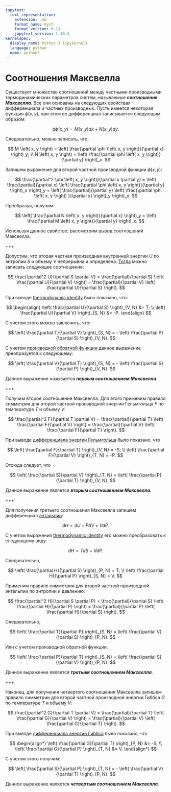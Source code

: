 ```yaml
---
jupytext:
  text_representation:
    extension: .md
    format_name: myst
    format_version: 0.13
    jupytext_version: 1.10.3
kernelspec:
  display_name: Python 3 (ipykernel)
  language: python
  name: python3
---
```


<a id='pvt-td-maxwell_relations'></a>
# Соотношения Максвелла
Существует множество соотношений между частными производными термодинамических параметров систем, называемые ***соотношения Максвелла***. Все они основаны на следующих свойствах дифференциала и частных производных. Пусть имеется некоторая функция $\phi \left( x, y \right)$, при этом ее дифференциал записывается следующим образом:

$$ d \phi \left( x, y \right) = M \left( x, y \right) dx + N \left( x, y \right) dy. $$

Следовательно, можно записать, что:

$$ M \left( x, y \right) = \left( \frac{\partial \phi \left( x, y \right)}{\partial x} \right)_y; \\ N \left( x, y \right) = \left( \frac{\partial \phi \left( x, y \right)}{\partial y} \right)_x. $$

Запишем выражение для второй частной производной функции $\phi \left( x, y \right)$:

$$ \frac{\partial^2 \phi \left( x, y \right)}{\partial x \partial y} = \left( \frac{\partial}{\partial x} \left( \frac{\partial \phi \left( x, y \right)}{\partial y} \right)_x \right)_y = \left( \frac{\partial}{\partial y} \left( \frac{\partial \phi \left( x, y \right) }{\partial x} \right)_y \right)_x. $$

Преобразуя, получим:

$$ \left( \frac{\partial N \left( x, y \right)}{\partial x} \right)_y = \left( \frac{\partial M \left( x, y \right)}{\partial y} \right)_x. $$

Используя данное свойство, рассмотрим вывод соотношений Максвелла.

+++

<a id='pvt-td-maxwell_relations-first'></a>
Допустим, что вторая частная производная внутренней энергии $U$ по энтропии $S$ и объему $V$ непрерывна и определена. [Тогда](https://en.wikipedia.org/wiki/Symmetry_of_second_derivatives#Theorem_of_Schwarz) можно записать следующее соотношение:

$$ \frac{\partial^2 U}{\partial S \partial V} = \frac{\partial}{\partial S} \left( \frac{\partial U}{\partial V} \right) = \frac{\partial}{\partial V} \left( \frac{\partial U}{\partial S} \right). $$

При выводе [thermodynamic identity](TD-6-Entropy.html#pvt-td-entropy-thermodynamic_identity) было показано, что:

$$ \begin{align} \left( \frac{\partial U}{\partial S} \right)_{V, N} &= T; \\ \left( \frac{\partial U}{\partial V} \right)_{S, N} &= -P. \end{align} $$

С учетом этого можно заключить, что:

$$ \left( \frac{\partial T}{\partial V} \right)_{S, N} = - \left( \frac{\partial P}{\partial S} \right)_{V, N}. $$

С учетом [производной обратной функции](https://en.wikipedia.org/wiki/Inverse_functions_and_differentiation) данное выражение преобразуется к следующему:

$$ \left( \frac{\partial V}{\partial T} \right)_{S, N} = - \left( \frac{\partial S}{\partial P} \right)_{V, N}. $$

Данное выражение называется ***первым соотношением Максвелла***.

+++

<a id='pvt-td-maxwell_relations-second'></a>
Получим второе соотношение Максвелла. Для этого применим правило симметрии для второй частной производной энергии Гельмгольца $F$ по температуре $T$ и объему $V$:

$$ \frac{\partial^2 F}{\partial T \partial V} = \frac{\partial}{\partial T} \left( \frac{\partial F}{\partial V} \right) = \frac{\partial}{\partial V} \left( \frac{\partial F}{\partial T} \right). $$

При выводе [дифференциала энергии Гельмгольца](TD-8-Helmholtz-Gibbs.html#pvt-td-helmholtz_gibbs-helmholtz_partials) было показано, что

$$ \left( \frac{\partial F}{\partial T} \right)_{V, N} = -S; \\ \left( \frac{\partial F}{\partial V} \right)_{T, N} = -P. $$

Отсюда следует, что

$$ \left( \frac{\partial S}{\partial V} \right)_{T, N} = \left( \frac{\partial P}{\partial T} \right)_{V, N}. $$

Данное выражение является ***вторым соотношением Максвелла***.

+++

<a id='pvt-td-maxwell_relations-third'></a>
Для получения третьего соотношения Максвелла запишем дифференциал [энтальпии](TD-5-Enthalpy.html#pvt-td-enthalpy):

$$ dH = dU + P dV + V dP. $$

С учетом выражения [thermodynamic identity](TD-6-Entropy.html#pvt-td-entropy-thermodynamic_identity) его можно преобразовать к следующему виду: 

$$ dH = T dS + V dP. $$

Следовательно,

$$ \left( \frac{\partial H}{\partial S} \right)_{P, N} = T; \\ \left( \frac{\partial H}{\partial P} \right)_{S, N} = V. $$

Применим правило симметрии для второй частной производной энтальпии по энтропии и давлению:

$$ \frac{\partial^2 H}{\partial S \partial P} = \frac{\partial}{\partial S} \left( \frac{\partial H}{\partial P} \right) = \frac{\partial}{\partial P} \left( \frac{\partial H}{\partial S} \right). $$

Следовательно,

$$ \left( \frac{\partial T}{\partial P} \right)_{S, N} = \left( \frac{\partial V}{\partial S} \right)_{P, N}. $$

Или с учетом производной обратной функции:

$$ \left( \frac{\partial P}{\partial T} \right)_{S, N} = \left( \frac{\partial S}{\partial V} \right)_{P, N}. $$

Данное выражение является ***третьим соотношением Максвелла***.

+++

<a id='pvt-td-maxwell_relations-fourth'></a>
Наконец, для получения четвертого соотношения Максвелла запишем правило симметрии для второй частной производной энергии Гиббса $G$ по температуре $T$ и объему $V$:

$$ \frac{\partial^2 G}{\partial T \partial V} = \frac{\partial}{\partial T} \left( \frac{\partial G}{\partial V} \right) = \frac{\partial}{\partial V} \left( \frac{\partial G}{\partial T} \right). $$

При выводе [дифференциала энергии Гиббса](TD-8-Helmholtz-Gibbs.html#pvt-td-helmholtz_gibbs-gibbs_partials) было показано, что

$$ \begin{align*} \left( \frac{\partial G}{\partial T} \right)_{P, N} &= -S; \\ \left( \frac{\partial G}{\partial P} \right)_{T, N} &= V. \end{align*} $$

С учетом этого получим:

$$ \left( \frac{\partial S}{\partial P} \right)_{T, N} = - \left( \frac{\partial V}{\partial T} \right)_{P, N}. $$

Данное выражение является ***четвертым соотношением Максвелла***.
